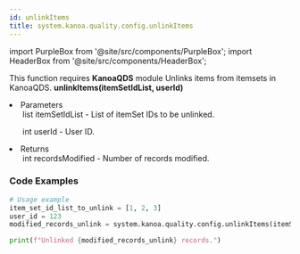 ```yaml
---
id: unlinkItems
title: system.kanoa.quality.config.unlinkItems
---
```


import PurpleBox from '@site/src/components/PurpleBox';
import HeaderBox from '@site/src/components/HeaderBox';

<PurpleBox>This function requires <b>KanoaQDS</b> module</PurpleBox>
<HeaderBox header="Description">Unlinks items from itemsets in KanoaQDS.</HeaderBox>
<HeaderBox header="Syntax">
    <b>unlinkItems(itemSetIdList, userId)</b>
    <li> Parameters <br />
        <ul>list itemSetIdList - List of itemSet IDs to be unlinked.</ul>
        <ul>int userId - User ID.</ul>
    </li>
    <li> Returns <br />
        <ul>int recordsModified - Number of records modified.</ul>
    </li>
</HeaderBox>

### Code Examples
```python
# Usage example
item_set_id_list_to_unlink = [1, 2, 3]
user_id = 123
modified_records_unlink = system.kanoa.quality.config.unlinkItems(itemSetIdList=item_set_id_list_to_unlink, userId=user_id)

print(f"Unlinked {modified_records_unlink} records.")
